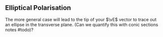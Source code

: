 ## Elliptical Polarisation

The more general case will lead to the tip of your $\vE$ vector to trace out an ellipse in the transverse plane. (Can we quantify this with conic sections notes #todo)?